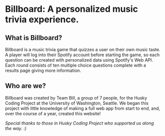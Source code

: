# Billboard: A personalized music trivia experience.

## What is Billboard?
Billboard is a music trivia game that quizzes a user on their own music taste. A player will log into their Spotify account before starting the game, so each question can be created with personalized data using Spotify's Web API. Each round consists of ten multiple choice questions complete with a results page giving more information.

## Who are we?
Billboard was created by Team Bill, a group of 7 people, for the Husky Coding Project at the University of Washington, Seattle. We began this project with little knowledge of making a full web app from start to end, and, over the course of a year, created this website!

*Special thanks to those in Husky Coding Project who supported us along the way. :)*
